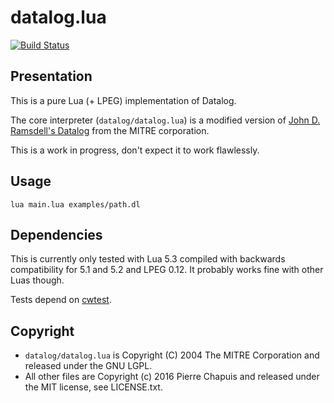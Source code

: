 # datalog.lua

[![Build Status](https://travis-ci.org/catwell/datalog.lua.png?branch=master)](https://travis-ci.org/catwell/datalog.lua)

## Presentation

This is a pure Lua (+ LPEG) implementation of Datalog.

The core interpreter (`datalog/datalog.lua`) is a modified version of
[John D. Ramsdell's Datalog](http://datalog.sourceforge.net/) from the
MITRE corporation.

This is a work in progress, don't expect it to work flawlessly.

## Usage

    lua main.lua examples/path.dl

## Dependencies

This is currently only tested with Lua 5.3 compiled with backwards
compatibility for 5.1 and 5.2 and LPEG 0.12. It probably works fine with
other Luas though.

Tests depend on [cwtest](https://github.com/catwell/cwtest).

## Copyright

- `datalog/datalog.lua` is Copyright (C) 2004 The MITRE Corporation
  and released under the GNU LGPL.
- All other files are Copyright (c) 2016 Pierre Chapuis and released
  under the MIT license, see LICENSE.txt.
